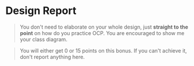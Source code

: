 # Design Report

> You don't need to elaborate on your whole design, just **straight to the point**
> on how do you practice OCP. You are encouraged to show me your class diagram.

> You will either get 0 or 15 points on this bonus. 
> If you can't achieve it, don't report anything here.


